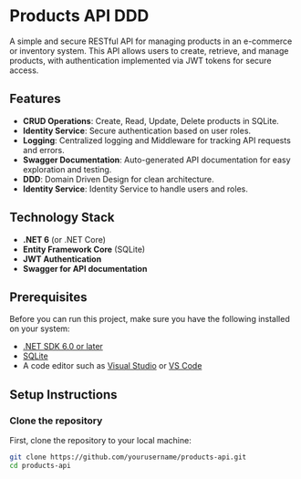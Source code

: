 # Products API DDD

A simple and secure RESTful API for managing products in an e-commerce or inventory system. This API allows users to create, retrieve, and manage products, with authentication implemented via JWT tokens for secure access.

## Features

- **CRUD Operations**: Create, Read, Update, Delete products in SQLite.
- **Identity Service**: Secure authentication based on user roles.
- **Logging**: Centralized logging and Middleware for tracking API requests and errors.
- **Swagger Documentation**: Auto-generated API documentation for easy exploration and testing.
- **DDD**: Domain Driven Design for clean architecture.
- **Identity Service**: Identity Service to handle users and roles.
  
## Technology Stack

- **.NET 6** (or .NET Core)
- **Entity Framework Core** (SQLite)
- **JWT Authentication**
- **Swagger for API documentation**


## Prerequisites

Before you can run this project, make sure you have the following installed on your system:

- [.NET SDK 6.0 or later](https://dotnet.microsoft.com/download/dotnet)
- [SQLite](https://www.sqlite.org/)
- A code editor such as [Visual Studio](https://visualstudio.microsoft.com/) or [VS Code](https://code.visualstudio.com/)

## Setup Instructions

### Clone the repository

First, clone the repository to your local machine:

```bash
git clone https://github.com/yourusername/products-api.git
cd products-api
